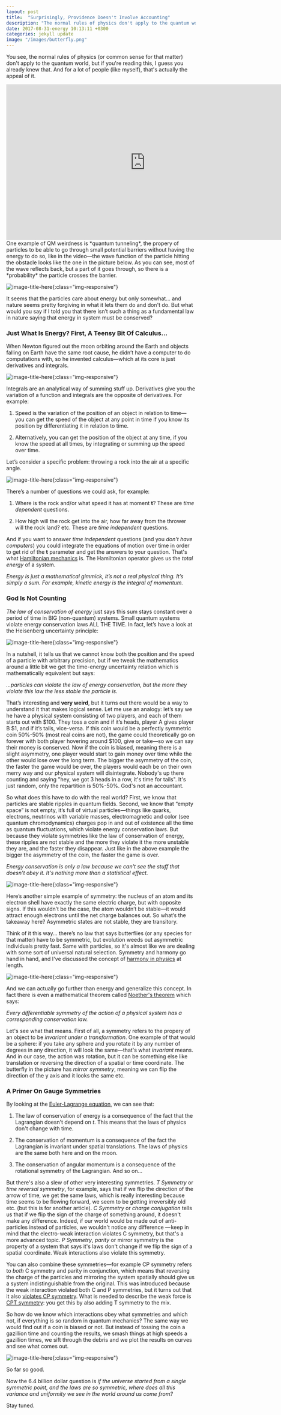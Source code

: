 ```yaml
---
layout: post
title:  "Surprisingly, Providence Doesn't Involve Accounting"
description: "The normal rules of physics don't apply to the quantum world, but if you're reading this, I guess you already knew that. One example of this is particles going through small potential barriers without having the energy to do so, like in this example..."
date: 2017-08-31-energy 10:13:11 +0300
categories: jekyll update
image: "/images/butterfly.png"
---
```

You see, the normal rules of physics (or common sense for that matter)  don't apply to the quantum world, but if you're reading this, I guess you already knew that. And for a lot of people (like myself), that's actually the appeal of it.

<iframe width="740" height="415" src="https://www.youtube.com/embed/K64Tv2mK5h4" frameborder="0" allowfullscreen></iframe>

<br />
One example of QM weirdness is *quantum tunneling*, the propery of particles to be able to go through small potential barriers without having the energy to do so, like in the video—the wave function of the particle hitting the obstacle looks like the one in the picture below. As you can see, most of the wave reflects back, but a part of it goes through, so there is a *probability* the particle crosses the barrier.

![image-title-here](/images/tunneling.gif){:class="img-responsive"}

It seems that the particles care about energy but only somewhat... and nature seems pretty forgiving in what it lets them do and don't do. But what would you say if I told you that there isn’t such a thing as a fundamental law in nature saying that energy in system must be conserved?

### Just What Is Energy? First, A Teensy Bit Of Calculus... ###
When Newton figured out the moon orbiting around the Earth and objects falling on Earth have the same root cause, he didn’t have a computer to do computations with, so he invented calculus—which at its core is just derivatives and integrals.

![image-title-here](/images/derint.gif){:class="img-responsive"}

Integrals are an analytical way of summing stuff up. Derivatives give you the variation of a function and integrals are the opposite of derivatives. For example:

1. Speed is the variation of the position of an object in relation to time—you can get the speed of the object at any point in time if you know its position by differentiating it in relation to time.

2. Alternatively, you can get the position of the object at any time, if you know the speed at all times, by integrating or summing up the speed over time.

Let’s consider a specific problem: throwing a rock into the air at a specific angle.

![image-title-here](/images/trajectory.png){:class="img-responsive"}

There’s a number of questions we could ask, for example:

1. Where is the rock and/or what speed it has at moment **t**? These are *time dependent* questions.

2. How high will the rock get into the air, how far away from the thrower will the rock land? etc. These are *time independent* questions.

And if you want to answer *time independent* questions (and you *don't have computers*) you could integrate the equations of motion over time in order to get rid of the **t** parameter and get the answers to your question. That's what [Hamiltonian mechanics](https://en.wikipedia.org/wiki/Hamiltonian_mechanics) is. The Hamiltonian operator gives us the *total energy* of a system.

*Energy is just a mathematical gimmick, it’s not a real physical thing. It’s simply a sum. For example, kinetic energy is the integral of momentum.*

### God Is Not Counting ###

*The law of conservation of energy* just says this sum stays constant over a period of time in BIG (non-quantum) systems. Small quantum systems violate energy conservation laws ALL THE TIME. In fact, let’s have a look at the Heisenberg uncertainty principle:

![image-title-here](/images/heisenberg.gif){:class="img-responsive"}

In a nutshell, it tells us that we cannot know both the position and the speed of a particle with arbitrary precision, but if we tweak the mathematics around a little bit we get the time-energy uncertainty relation which is mathematically equivalent but says:

*...particles can violate the law of energy conservation, but the more they violate this law the less stable the particle is.*

That’s interesting and **very weird**, but it turns out there would be a way to understand it that makes logical sense. Let me use an analogy: let’s say we he have a physical system consisting of two players, and each of them starts out with $100. They toss a coin and if it’s heads, player A gives player B $1, and if it’s tails, vice-versa. If this coin would be a perfectly symmetric coin 50%-50% (most real coins are not), the game could theoretically go on forever with both player hovering around $100, give or take—so we can say their money is conserved. Now if the coin is biased, meaning there is a slight asymmetry, one player would start to gain money over time while the other would lose over the long term. The bigger the asymmetry of the coin, the faster the game would be over, the players would each be on their own merry way and our physical system will disintegrate. Nobody's up there counting and saying "hey, we got 3 heads in a row, it's time for tails". It's just random, only the repartition is 50%-50%. God's not an accountant.

So what does this have to do with the real world? First, we know that particles are stable ripples in quantum fields. Second, we know that “empty space” is not empty, it’s full of virtual particles—things like quarks, electrons, neutrinos with variable masses, electromagnetic and color (see quantum chromodynamics) charges pop in and out of existence all the time as quantum fluctuations, which violate energy conservation laws. But because they violate symmetries like the law of conservation of energy, these ripples are not stable and the more they violate it the more unstable they are, and the faster they disappear. Just like in the above example the bigger the asymmetry of the coin, the faster the game is over.

*Energy conservation is only a law because we can't see the stuff that doesn't obey it. It's nothing more than a statistical effect.*

![image-title-here](/images/foam.jpeg){:class="img-responsive"}

Here’s another simple example of symmetry: the nucleus of an atom and its electron shell have exactly the same electric charge, but with opposite signs. If this wouldn’t be the case, the atom wouldn’t be stable—it would attract enough electrons until the net charge balances out. So what’s the takeaway here? Asymmetric states are not stable, they are transitory.

Think of it this way... there’s no law that says butterflies (or any species for that matter) have to be symmetric, but evolution weeds out asymmetric individuals pretty fast. Same with particles, so it's almost like we are dealing with some sort of universal natural selection. Symmetry and harmony go hand in hand, and I've discussed the concept of [harmony in physics](http://florintoader.net/harmony) at length.

![image-title-here](/images/butterfly.png){:class="img-responsive"}

And we can actually go further than energy and generalize this concept. In fact there is even a mathematical theorem called [Noether's theorem](https://en.wikipedia.org/wiki/Noether%27s_theorem) which says:

*Every differentiable symmetry of the action of a physical system has a corresponding conservation law.*

Let's see what that means. First of all, a symmetry refers to the propery of an object to be *invariant under a transformation*. One example of that would be a sphere: if you take any sphere and you rotate it by any number of degrees in any direction, it will look the same—that's what *invariant* means. And in our case, the action was rotation, but it can be something else like translation or reversing the direction of a spatial or time coordinate. The butterfly in the picture has *mirror symmetry*, meaning we can flip the direction of the y axis and it looks the same etc.

### A Primer On Gauge Symmetries ###

By looking at the [Euler-Lagrange equation](https://en.wikipedia.org/wiki/Euler%E2%80%93Lagrange_equation), we can see that:

1. The law of conservation of energy is a consequence of the fact that the Lagrangian doesn't depend on *t*. This means that the laws of physics don't change with time.

2. The conservation of momentum is a consequence of the fact the Lagrangian is invariant under spatial translations. The laws of physics are the same both here and on the moon.

3. The conservation of angular momentum is a consequence of the rotational symmetry of the Lagrangian. And so on...

But there's also a slew of other very interesting symmetries. *T Symmetry* or *time reversal symmetry*, for example, says that if we flip the direction of the arrow of time, we get the same laws, which is really interesting because time seems to be flowing forward, we seem to be getting irreversibly old etc. (but this is for another article). *C Symmetry* or *charge conjugation* tells us that if we flip the sign of the charge of something around, it doesn't make any difference. Indeed, if our world would be made out of anti-particles instead of particles, we wouldn't notice any difference — keep in mind that the electro-weak interaction violates C symmetry, but that's a more advanced topic. *P Symmetry*, *parity*  or mirror symmetry is the property of a system that says it's laws don't change if we flip the sign of a spatial coordinate. Weak interactions also violate this symmetry.

You can also combine these symmetries—for example CP symmetry refers to *both* C symmetry and parity in conjunction, which means that reversing the charge of the particles and mirroring the system spatially should give us a system indistinguishable from the original. This was introduced because the weak interaction violated both C and P symmetries, but it turns out that it also [violates CP symmetry](https://en.wikipedia.org/wiki/CP_violation). What is needed to describe the weak force is [CPT symmetry](https://en.wikipedia.org/wiki/CPT_symmetryx): you get this by also adding T symmetry to the mix.

So how do we know which interactions obey what symmetries and which not, if everything is so random in quantum mechanics? The same way we would find out if a coin is biased or not. But instead of tossing the coin a gazillion time and counting the results, we smash things at high speeds a gazillion times, we sift through the debris and we plot the results on curves and see what comes out.

![image-title-here](/images/correlationp.png){:class="img-responsive"}

So far so good.

Now the 6.4 billion dollar question is *if the universe started from a single symmetric point, and the laws are so symmetric, where does all this variance and uniformity we see in the world around us come from?*

Stay tuned.

